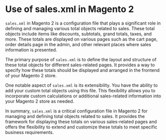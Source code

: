 # Use of sales.xml in Magento 2

`sales.xml` in Magento 2 is a configuration file that plays a significant role in defining and managing various total objects related to sales. These total objects include items like discounts, subtotals, grand totals, taxes, and more. These totals are displayed on various pages such as the cart page, order details page in the admin, and other relevant places where sales information is presented.

The primary purpose of `sales.xml` is to define the layout and structure of these total objects for different sales-related pages. It provides a way to specify how these totals should be displayed and arranged in the frontend of your Magento 2 store.

One notable aspect of `sales.xml` is its extensibility. You have the ability to add your custom total objects using this file. This flexibility allows you to incorporate custom calculations or additional sales-related information into your Magento 2 store as needed.

In summary, `sales.xml` is a critical configuration file in Magento 2 for managing and defining total objects related to sales. It provides the framework for displaying these totals on various sales-related pages and offers the flexibility to extend and customize these totals to meet specific business requirements.
